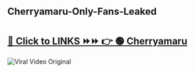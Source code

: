 
 ## Cherryamaru-Only-Fans-Leaked

# <h2><a href="https://clipsfans.com/Cherryamaru&ref=git">🔗 Click to LINKS ⏩⏩ 👉 🟢 Cherryamaru </a></h2>

<a href="https://clipsfans.com/Cherryamaru&ref=git" rel="nofollow" data-target="animated-image.originalLink"><img src="https://i.ibb.co.com/xMMVF88/686577567.gif" alt="Viral Video Original" style="max-width: 100%; display: inline-block;" data-target="animated-image.originalImage"></a>
